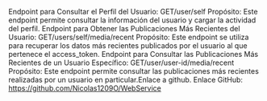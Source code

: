 Endpoint para Consultar el Perfil del Usuario:
GET/user/self
Propósito: Este endpoint permite consultar la información del usuario y cargar la actividad
del perfil.
Endpoint para Obtener las Publicaciones Más Recientes del Usuario:
GET/users/self/media/recent
Propósito: Este endpoint se utiliza para recuperar los datos más recientes publicados por el
usuario al que pertenece el access_token.
Endpoint para Consultar las Publicaciones Más Recientes de un Usuario Específico:
GET/user/user-id/media/recent
Propósito: Este endpoint permite consultar las publicaciones más recientes realizadas por
un usuario en particular.Enlace a github.
Enlace GitHub:
https://github.com/Nicolas1209O/WebService
